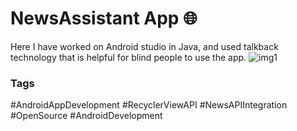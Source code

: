 # NewsAssistant App 🌐
Here I have worked on Android studio in Java, and used talkback technology that is helpful for blind people to use the app.
![img1](https://github.com/user-attachments/assets/c7efc018-fa46-493a-909f-223d7deccc77)


### Tags
#AndroidAppDevelopment #RecyclerViewAPI #NewsAPIIntegration #OpenSource #AndroidDevelopment


